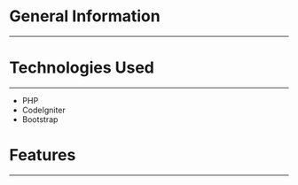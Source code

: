 <h1>General Information</h1>
<hr>
<h1>Technologies Used</h1>
<hr>
<ul>
<li>PHP</li>
<li>CodeIgniter</li>
<li>Bootstrap</li>
</ul>
<h1>Features</h1>
<hr>
